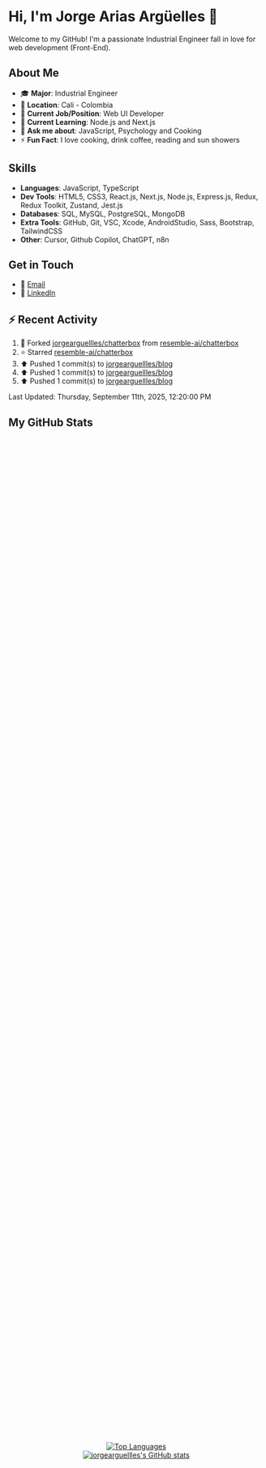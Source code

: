 # Hi, I'm Jorge Arias Argüelles 👋

Welcome to my GitHub! I'm a passionate Industrial Engineer fall in love for web development (Front-End).

## About Me

- 🎓 **Major**: Industrial Engineer 
- 📍 **Location**: Cali - Colombia  
- 💼 **Current Job/Position**: Web UI Developer
- 🌱 **Current Learning**: Node.js and Next.js
- 💬 **Ask me about**: JavaScript, Psychology and Cooking
- ⚡ **Fun Fact**: I love cooking, drink coffee, reading and sun showers

## Skills

- **Languages**: JavaScript, TypeScript
- **Dev Tools**: HTML5, CSS3, React.js, Next.js, Node.js, Express.js, Redux, Redux Toolkit, Zustand, Jest.js
- **Databases**: SQL, MySQL, PostgreSQL, MongoDB
- **Extra Tools**: GitHub, Git, VSC, Xcode, AndroidStudio, Sass, Bootstrap, TailwindCSS
- **Other**: Cursor, Github Copilot, ChatGPT, n8n

## Get in Touch

- 📧 [Email](mailto:jorgeariasarguelles@gmail.com)
- 💼 [LinkedIn](https://www.linkedin.com/in/jorgeariasarguelles/)

## ⚡ Recent Activity

<!--RECENT_ACTIVITY:start-->
1. 🔱 Forked [jorgearguellles/chatterbox](https://github.com/jorgearguellles/chatterbox) from [resemble-ai/chatterbox](https://github.com/resemble-ai/chatterbox)<br>
2. ⭐ Starred [resemble-ai/chatterbox](https://github.com/resemble-ai/chatterbox)<br>
3. ⬆️ Pushed 1 commit(s) to [jorgearguellles/blog](https://github.com/jorgearguellles/blog)<br>
4. ⬆️ Pushed 1 commit(s) to [jorgearguellles/blog](https://github.com/jorgearguellles/blog)<br>
5. ⬆️ Pushed 1 commit(s) to [jorgearguellles/blog](https://github.com/jorgearguellles/blog)<br>
<!--RECENT_ACTIVITY:end-->
<!--RECENT_ACTIVITY:last_update-->
Last Updated: Thursday, September 11th, 2025, 12:20:00 PM
<!--RECENT_ACTIVITY:last_update_end-->


## My GitHub Stats

<div align="center" style="display: flex; flex-direction: column; align-items: center; justify-content: center; height: 100vh;">
  <a href="https://github.com/jorgearguellles">
    <img src="https://github-readme-stats.vercel.app/api/top-langs/?username=jorgearguellles&langs_count=10&title_color=fb8500&text_color=ebefe7&icon_color=22c55e&bg_color=023047&hide_border=true&locale=en&custom_title=Top%20%Languages" alt="Top Languages" />
  </a>
  <a href="http://www.github.com/jorgearguellles">
    <img src="https://github-readme-stats.vercel.app/api?username=jorgearguellles&show_icons=true&hide=&count_private=true&title_color=fb8500&text_color=ffffff&icon_color=fb8500&bg_color=023047&hide_border=true&show_icons=true" alt="jorgearguellles's GitHub stats" />
  </a>
</div>
